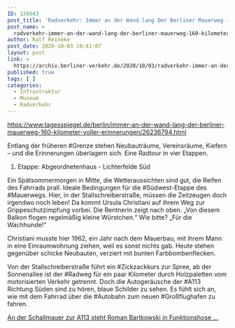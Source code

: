 ```yaml
---
ID: 126643
post_title: 'Radverkehr: Immer an der Wand lang Der Berliner Mauerweg – 160 Kilometer voller Erinnerungen Entlang der früheren Grenze stehen Neubauträume, Vereinsräume, Kiefern, aus Der Tagesspiegel'
post_name: >
  radverkehr-immer-an-der-wand-lang-der-berliner-mauerweg-160-kilometer-voller-erinnerungen-entlang-der-frueheren-grenze-stehen-neubautraeume-vereinsraeume-kiefern-aus-der-tagesspiegel
author: Ralf Reineke
post_date: 2020-10-03 19:41:07
layout: post
link: >
  https://archiv.berliner-verkehr.de/2020/10/03/radverkehr-immer-an-der-wand-lang-der-berliner-mauerweg-160-kilometer-voller-erinnerungen-entlang-der-frueheren-grenze-stehen-neubautraeume-vereinsraeume-kiefern-aus-der-tagesspiegel/
published: true
tags: [ ]
categories:
  - Infrastruktur
  - Museum
  - Radverkehr
---
```

https://www.tagesspiegel.de/berlin/immer-an-der-wand-lang-der-berliner-mauerweg-160-kilometer-voller-erinnerungen/26236794.html

Entlang der früheren #Grenze stehen Neubauträume, Vereinsräume, Kiefern – und die Erinnerungen überlagern sich. Eine Radtour in vier Etappen.

1. Etappe: Abgeordnetenhaus - Lichterfelde Süd

Ein Spätsommermorgen in Mitte, die Wetteraussichten sind gut, die Reifen des Fahrrads prall. Ideale Bedingungen für die #Südwest-Etappe des #Mauerwegs. Hier, in der Stallschreiberstraße, müssen die Zeitzeugen doch irgendwo noch leben! Da kommt Ursula Christiani auf ihrem Weg zur Grippeschutzimpfung vorbei. Die Rentnerin zeigt nach oben. „Von diesem Balkon flogen regelmäßig kleine Würstchen.“ Wie bitte? „Für die Wachhunde!“

Christiani musste hier 1962, ein Jahr nach dem Mauerbau, mit ihrem Mann in eine Einraumwohnung ziehen, weil es sonst nichts gab. Heute stehen gegenüber schicke Neubauten, verziert mit bunten Farbbombenflecken.

Von der Stallschreiberstraße führt ein #Zickzackkurs zur Spree, ab der Sonnenallee ist der #Radweg für ein paar Kilometer durch Holzpaletten vom motorisierten Verkehr getrennt. Doch die Autogeräusche der #A113 Richtung Süden sind zu hören, blaue Schilder zu sehen. Es fühlt sich an, wie mit dem Fahrrad über die #Autobahn zum neuen #Großflughafen zu fahren.

<a href="https://www.tagesspiegel.de/berlin/immer-an-der-wand-lang-der-berliner-mauerweg-160-kilometer-voller-erinnerungen/26236794.html">An der Schallmauer zur A113 steht Roman Bartkowski in Funktionshose ...</a>